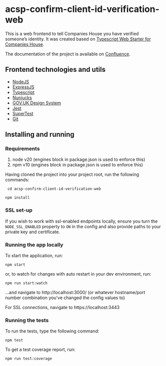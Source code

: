
# acsp-confirm-client-id-verification-web

This is a web frontend to tell Companies House you have verified someone’s identity. It was created based on [Typescript Web Starter for Companies House](https://github.com/companieshouse/node-review-web-starter-ts).

The documentation of the project is available on [Confluence](https://companieshouse.atlassian.net/wiki/spaces/IDV/pages/4213178415/Workstream+5+ACSPs).

## Frontend technologies and utils

- [NodeJS](https://nodejs.org/)
- [ExpressJS](https://expressjs.com/)
- [Typescript](https://www.typescriptlang.org/)
- [Nunjucks](https://mozilla.github.io/nunjucks)
- [GOV.UK Design System](https://design-system.service.gov.uk/)
- [Jest](https://jestjs.io)
- [SuperTest](https://www.npmjs.com/package/supertest)
- [Git](https://git-scm.com/downloads)

## Installing and running

### Requirements

1. node v20 (engines block in package.json is used to enforce this)
2. npm v10 (engines block in package.json is used to enforce this)

Having cloned the project into your project root, run the following commands:

``` cd acsp-confirm-client-id-verification-web```

```npm install```

### SSL set-up

If you wish to work with ssl-enabled endpoints locally, ensure you turn the `NODE_SSL_ENABLED` property to `ON` in the config and also provide paths to your private key and certificate.

### Running the app locally

To start the application, run:

``` npm start ```

or, to watch for changes with auto restart in your dev environment, run:

``` npm run start:watch ```

...and navigate to http://localhost:3000/ (or whatever hostname/port number combination you've changed the config values to)

For SSL connections, navigate to https://localhost:3443

### Running the tests

To run the tests, type the following command:

``` npm test ```

To get a test coverage report, run:

```npm run test:coverage```

